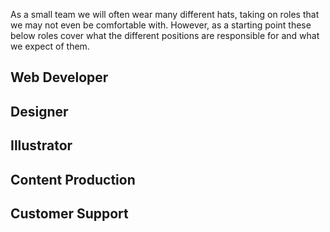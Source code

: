 As a small team we will often wear many different hats, taking on roles that we may not even be comfortable with.
However, as a starting point these below roles cover what the different positions are responsible for and what we expect of them.

## Web Developer

## Designer

## Illustrator

## Content Production

## Customer Support
